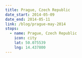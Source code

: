 ```yaml
---
title: Prague, Czech Republic
date_start: 2014-05-09
date_end: 2014-05-11
link: /blog/prague-may-2014
stops:
  - name: Prague, Czech Republic
    icon: city
    lat: 50.075539
    lng: 14.437800
---
```

